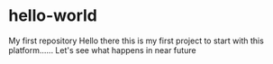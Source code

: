 # hello-world
My first repository
Hello there this is my first project to start with this platform......
Let's see what happens in near future 

